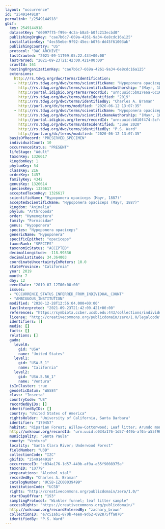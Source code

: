 ```yaml
---
layout: "occurrence"
id: "2549144918"
permalink: "/2549144918"
gbif:
  key: 2549144918
  datasetKey: "d6097f75-f99e-4c2a-b8a5-b0fc213ecbd0"
  publishingOrgKey: "cae7b6c7-669a-4261-9a34-6e8cdc16a125"
  installationKey: "4ec55ebe-9f92-45ec-b076-dd45f61003ab"
  publishingCountry: "US"
  protocol: "DWC_ARCHIVE"
  lastCrawled: "2021-09-11T09:05:22.434+00:00"
  lastParsed: "2021-09-23T21:42:00.421+00:00"
  crawlId: 161
  hostingOrganizationKey: "cae7b6c7-669a-4261-9a34-6e8cdc16a125"
  extensions:
    http://rs.tdwg.org/dwc/terms/Identification:
    - http://rs.tdwg.org/dwc/terms/scientificName: "Hypoponera opaciceps"
      http://rs.tdwg.org/dwc/terms/scientificNameAuthorship: "(Mayr, 1887)"
      http://portal.idigbio.org/terms/recordId: "urn:uuid:5b027e6a-6c16-4f62-8285-beb7955d06d9"
      http://rs.tdwg.org/dwc/terms/dateIdentified: "2019"
      http://rs.tdwg.org/dwc/terms/identifiedBy: "Charles A. Braman"
      http://purl.org/dc/terms/modified: "2020-06-12 13:07:35"
    - http://rs.tdwg.org/dwc/terms/scientificName: "Hypoponera opaciceps"
      http://rs.tdwg.org/dwc/terms/scientificNameAuthorship: "(Mayr, 1887)"
      http://portal.idigbio.org/terms/recordId: "urn:uuid:b810f474-5cf4-40e5-85f7-3a50bd3f4979"
      http://rs.tdwg.org/dwc/terms/dateIdentified: "June 2020"
      http://rs.tdwg.org/dwc/terms/identifiedBy: "P.S. Ward"
      http://purl.org/dc/terms/modified: "2020-06-12 13:07:35"
  basisOfRecord: "PRESERVED_SPECIMEN"
  individualCount: 10
  occurrenceStatus: "PRESENT"
  lifeStage: "Adult"
  taxonKey: 1326617
  kingdomKey: 1
  phylumKey: 54
  classKey: 216
  orderKey: 1457
  familyKey: 4342
  genusKey: 1326614
  speciesKey: 1326617
  acceptedTaxonKey: 1326617
  scientificName: "Hypoponera opaciceps (Mayr, 1887)"
  acceptedScientificName: "Hypoponera opaciceps (Mayr, 1887)"
  kingdom: "Animalia"
  phylum: "Arthropoda"
  order: "Hymenoptera"
  family: "Formicidae"
  genus: "Hypoponera"
  species: "Hypoponera opaciceps"
  genericName: "Hypoponera"
  specificEpithet: "opaciceps"
  taxonRank: "SPECIES"
  taxonomicStatus: "ACCEPTED"
  decimalLongitude: -118.99336
  decimalLatitude: 34.364003
  coordinateUncertaintyInMeters: 10.0
  stateProvince: "California"
  year: 2019
  month: 7
  day: 12
  eventDate: "2019-07-12T00:00:00"
  issues:
  - "OCCURRENCE_STATUS_INFERRED_FROM_INDIVIDUAL_COUNT"
  - "AMBIGUOUS_INSTITUTION"
  modified: "2020-12-28T12:56:04.000+00:00"
  lastInterpreted: "2021-09-23T21:42:00.421+00:00"
  references: "https://symbiota.ccber.ucsb.edu:443/collections/individual/index.php?occid=179457"
  license: "http://creativecommons.org/publicdomain/zero/1.0/legalcode"
  identifiers: []
  media: []
  facts: []
  relations: []
  gadm:
    level0:
      gid: "USA"
      name: "United States"
    level1:
      gid: "USA.5_1"
      name: "California"
    level2:
      gid: "USA.5.56_1"
      name: "Ventura"
  isInCluster: true
  geodeticDatum: "WGS84"
  class: "Insecta"
  countryCode: "US"
  recordedByIDs: []
  identifiedByIDs: []
  country: "United States of America"
  rightsHolder: "University of California, Santa Barbara"
  identifier: "179457"
  habitat: "Riparian Forest; Willow-Cottonwood; Leaf litter; Arundo monoculture"
  http://unknown.org/recordId: "urn:uuid:c034a176-1d57-449b-af0a-a55f9008975a"
  municipality: "Santa Paula"
  county: "Ventura"
  locality: "Santa Clara River; Underwood Forest"
  fieldNumber: "U3D"
  collectionCode: "IZC"
  gbifID: "2549144918"
  occurrenceID: "c034a176-1d57-449b-af0a-a55f9008975a"
  taxonID: "10779"
  preparations: "Alcohol vial"
  recordedBy: "Charles A. Braman"
  catalogNumber: "UCSB-IZC00039499"
  institutionCode: "UCSB"
  rights: "http://creativecommons.org/publicdomain/zero/1.0/"
  startDayOfYear: "193"
  samplingProtocol: "Winkler funnel; leaf litter sample"
  accessRights: "https://creativecommons.org/publicdomain/"
  http://unknown.org/recordEnteredBy: "zachary_brown"
  collectionID: "e7c51ab1-870b-4ee8-9d62-092875ffa870"
  identifiedBy: "P.S. Ward"
---
```

